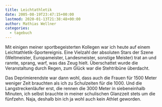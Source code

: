 ```yaml
---
title: Leichtathletik
date: 2005-08-19T23:47:15+00:00
lastmod: 2020-01-13T21:38:48+00:00
author: Mathias Wellner
categories:
  - tagebuch
---
```

Mit einigen meiner sportbegeisterten Kollegen war ich heute auf einem Leichtathletik-Sportereignis. Eine Vielzahl der absoluten Stars der Szene (Weltmeister, Europameister, Landesmeister, sonstige Meister) trat an und rannte, sprang, warf, was das Zeug hielt. Überschattet wurde die Veranstaltung durch Regen, zum Glück war die Stehtribüne überdacht. 

Das Deprimierendste war dann wohl, dass auch die Frauen für 1500 Meter weniger Zeit brauchten als ich zu Schulzeiten für die 1000. Und die Langstreckenläufer erst, die rennen die 3000 Meter in siebeneinhalb Minuten, ich selbst brauchte in meiner schulischen Glanzzeit stets um die fünfzehn. Naja, deshalb bin ich ja wohl auch kein Athlet geworden.